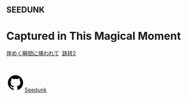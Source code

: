 <!--$layout: block-->
<!--$lang: en_US--> 
<!--$zh_CN: /--> 
<!--$ja_JP: /日本語/-->
  
<!--#Hero--> 
<!--$background-image:aa.jpg--> 
<!--$color:#ffffff--> 
 ## SEEDUNK
 # Captured in This Magical Moment 
  
   [煌めく瞬間に捕われて](?theme=brand)&nbsp;&nbsp;[跳转2](?theme=alt)
   


<!--Hero #-->
<!--#Doc-->  
   <br>
<!--Doc #-->
  
<!--#Doc-->  
   [![](/Resources/icon/github.svg?class=icon)Seedunk](https://github.com/seedunk/?class=btn%20alt)
<!--Doc #-->
 

 